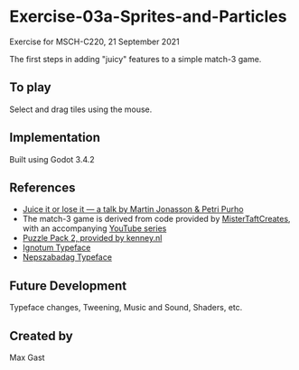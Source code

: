 # Exercise-03a-Sprites-and-Particles

Exercise for MSCH-C220, 21 September 2021

The first steps in adding "juicy" features to a simple match-3 game.

## To play

Select and drag tiles using the mouse.


## Implementation

Built using Godot 3.4.2

## References
 * [Juice it or lose it — a talk by Martin Jonasson & Petri Purho](https://www.youtube.com/watch?v=Fy0aCDmgnxg)
 * The match-3 game is derived from code provided by [MisterTaftCreates](https://github.com/mistertaftcreates/Godot_match_3), with an accompanying [YouTube series](https://www.youtube.com/playlist?list=PL4vbr3u7UKWqwQlvwvgNcgDL1p_3hcNn2)
 * [Puzzle Pack 2, provided by kenney.nl](https://kenney.nl/assets/puzzle-pack-2)
 * [Ignotum Typeface](https://fontesk.com/ignotum-font/)
 * [Nepszabadag Typeface](https://fontesk.com/nepszabadsag-font/)
 

## Future Development

Typeface changes, Tweening, Music and Sound, Shaders, etc.

## Created by 

Max Gast
